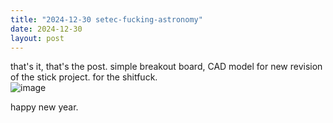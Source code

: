 ```yaml
---
title: "2024-12-30 setec-fucking-astronomy"
date: 2024-12-30
layout: post
---
```


that's it, that's the post. simple breakout board, CAD model for new revision of the stick project. for the shitfuck. <br />
![image](https://github.com/user-attachments/assets/f2c08dbd-f73d-4c18-9408-4c5433982abb)

happy new year.  <br />
